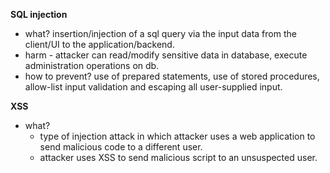 **SQL injection**
- what? insertion/injection of a sql query via the input data from the client/UI to the application/backend.
- harm - attacker can read/modify sensitive data in database, execute administration operations on db.
- how to prevent? use of prepared statements, use of stored procedures, allow-list input validation and 
  escaping all user-supplied input.
  
**XSS**
- what?
    - type of injection attack in which attacker uses a web application to send malicious code to a different user.
    - attacker uses XSS to send malicious script to an unsuspected user.